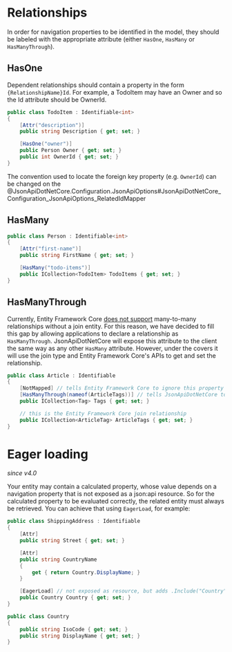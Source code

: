 # Relationships

In order for navigation properties to be identified in the model,
they should be labeled with the appropriate attribute (either `HasOne`, `HasMany` or `HasManyThrough`).

## HasOne

Dependent relationships should contain a property in the form `{RelationshipName}Id`.
For example, a TodoItem may have an Owner and so the Id attribute should be OwnerId.

```c#
public class TodoItem : Identifiable<int>
{
    [Attr("description")]
    public string Description { get; set; }

    [HasOne("owner")]
    public Person Owner { get; set; }
    public int OwnerId { get; set; }
}
```

The convention used to locate the foreign key property (e.g. `OwnerId`) can be changed on
the @JsonApiDotNetCore.Configuration.JsonApiOptions#JsonApiDotNetCore_Configuration_JsonApiOptions_RelatedIdMapper

## HasMany

```c#
public class Person : Identifiable<int>
{
    [Attr("first-name")]
    public string FirstName { get; set; }

    [HasMany("todo-items")]
    public ICollection<TodoItem> TodoItems { get; set; }
}
```

## HasManyThrough

Currently, Entity Framework Core [does not support](https://github.com/aspnet/EntityFrameworkCore/issues/1368) many-to-many relationships without a join entity.
For this reason, we have decided to fill this gap by allowing applications to declare a relationship as `HasManyThrough`.
JsonApiDotNetCore will expose this attribute to the client the same way as any other `HasMany` attribute.
However, under the covers it will use the join type and Entity Framework Core's APIs to get and set the relationship.

```c#
public class Article : Identifiable
{
    [NotMapped] // tells Entity Framework Core to ignore this property
    [HasManyThrough(nameof(ArticleTags))] // tells JsonApiDotNetCore to use this as an alias to ArticleTags.Tags
    public ICollection<Tag> Tags { get; set; }

    // this is the Entity Framework Core join relationship
    public ICollection<ArticleTag> ArticleTags { get; set; }
}
```

# Eager loading

_since v4.0_

Your entity may contain a calculated property, whose value depends on a navigation property that is not exposed as a json:api resource.
So for the calculated property to be evaluated correctly, the related entity must always be retrieved. You can achieve that using `EagerLoad`, for example:

```c#
public class ShippingAddress : Identifiable
{
    [Attr]
    public string Street { get; set; }

    [Attr]
    public string CountryName
    {
        get { return Country.DisplayName; }
    }

    [EagerLoad] // not exposed as resource, but adds .Include("Country") to the query
    public Country Country { get; set; }
}

public class Country
{
    public string IsoCode { get; set; }
    public string DisplayName { get; set; }
}
```

